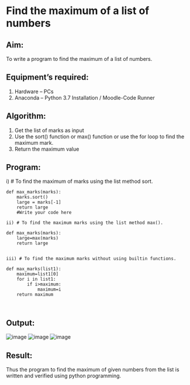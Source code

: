 # Find the maximum of a list of numbers
## Aim:
To write a program to find the maximum of a list of numbers.
## Equipment’s required:
1.	Hardware – PCs
2.	Anaconda – Python 3.7 Installation / Moodle-Code Runner
## Algorithm:
1.	Get the list of marks as input
2.	Use the sort() function or max() function or use the for loop to find the maximum mark.
3.	Return the maximum value
## Program:

i)	# To find the maximum of marks using the list method sort.
```
def max_marks(marks):
    marks.sort()
    large = marks[-1]
    return large
    #Write your code here

ii)	# To find the maximum marks using the list method max().

def max_marks(marks):
    large=max(marks)
    return large


iii) # To find the maximum marks without using builtin functions.

def max_marks(list1):
    maximum=list1[0]
    for i in list1:
        if i>maximum:
            maximum=i
    return maximum



```

## Output:
![image](https://user-images.githubusercontent.com/118679883/214565780-94865bcf-14f9-4b17-b4f7-ff1c975714ed.png)
![image](https://user-images.githubusercontent.com/118679883/214565824-69339720-556b-404d-a0ab-a318e2fcfa27.png)
![image](https://user-images.githubusercontent.com/118679883/214565982-b709f447-7f67-438b-b108-dba0a3a61cc3.png)


## Result:
Thus the program to find the maximum of given numbers from the list is written and verified using python programming.
